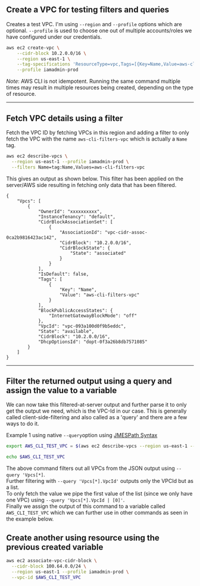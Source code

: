## Create a VPC for testing filters and queries

Creates a test VPC. I'm using `--region` and `--profile` options which are optional.
`--profile` is used to choose one out of multiple accounts/roles we have configured under our credentials.

```sh
aws ec2 create-vpc \
    --cidr-block 10.2.0.0/16 \
    --region us-east-1 \
    --tag-specifications 'ResourceType=vpc,Tags=[{Key=Name,Value=aws-cli-filters-vpc}]' \
    --profile iamadmin-prod
```
_Note_: AWS CLI is not idempotent. Running the same command multiple times may result in multiple resources being created, depending on the type of resource.

---

## Fetch VPC details using a filter

Fetch the VPC ID by fetching VPCs in this region and adding a filter to only fetch the VPC with the name `aws-cli-filters-vpc` which is actually a `Name` tag.

```sh
aws ec2 describe-vpcs \
  --region us-east-1 --profile iamadmin-prod \
  --filters Name=tag:Name,Values=aws-cli-filters-vpc
```

This gives an output as shown below. This filter has been applied on the server/AWS side resulting in fetching only data that has been filtered.

```
{
    "Vpcs": [
        {
            "OwnerId": "xxxxxxxxxx",
            "InstanceTenancy": "default",
            "CidrBlockAssociationSet": [
                {
                    "AssociationId": "vpc-cidr-assoc-0ca2b9816423ac142",
                    "CidrBlock": "10.2.0.0/16",
                    "CidrBlockState": {
                        "State": "associated"
                    }
                }
            ],
            "IsDefault": false,
            "Tags": [
                {
                    "Key": "Name",
                    "Value": "aws-cli-filters-vpc"
                }
            ],
            "BlockPublicAccessStates": {
                "InternetGatewayBlockMode": "off"
            },
            "VpcId": "vpc-093a100d0f9b5eddc",
            "State": "available",
            "CidrBlock": "10.2.0.0/16",
            "DhcpOptionsId": "dopt-0f3a26b8db7571085"
        }
    ]
}
```
---

## Filter the returned output using a query and assign the value to a variable

We can now take this filtered-at-server output and further parse it to only get the output we need, which is the VPC-Id in our case. This is generally called client-side-filtering and also called as a 'query' and there are a few ways to do it.

Example 1 using native `--query`option using [JMESPath Syntax](https://jmespath.org/)
```sh
export AWS_CLI_TEST_VPC = $(aws ec2 describe-vpcs --region us-east-1 --profile iamadmin-prod --filters Name=tag:Name,Values=aws-cli-filters-vpc --query 'Vpcs[*].VpcId | [0]')

echo $AWS_CLI_TEST_VPC
```
The above command filters out all VPCs from the JSON output using `--query 'Vpcs[*]`.<br/>
Further filtering with `--query 'Vpcs[*].VpcId'` outputs only the VPCId but as a list.<br/>
To only fetch the value we pipe the first value of the list (since we only have one VPC) using `--query 'Vpcs[*].VpcId | [0]'`.<br/>
Finally we assign the output of this command to a variable called `AWS_CLI_TEST_VPC` which we can further use in other commands as seen in the example below.

## Create another using resource using the previous created variable
```sh
aws ec2 associate-vpc-cidr-block \
  --cidr-block 100.64.0.0/24 \
  --region us-east-1 --profile iamadmin-prod \
  --vpc-id $AWS_CLI_TEST_VPC
```
